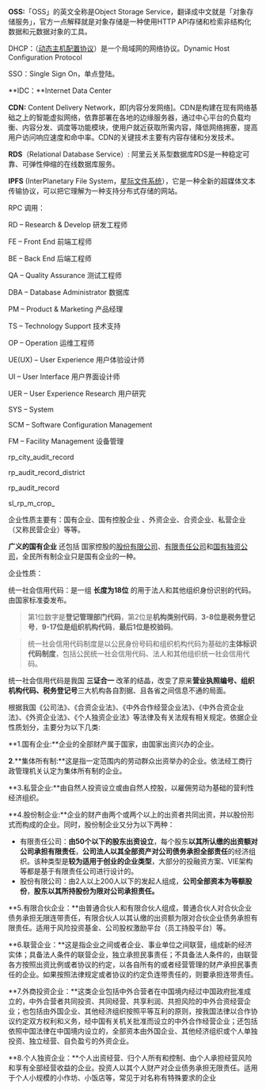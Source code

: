 **OSS:**「OSS」的英文全称是Object Storage Service，翻译成中文就是「对象存储服务」，官方一点解释就是对象存储是一种使用HTTP API存储和检索非结构化数据和元数据对象的工具。

DHCP：（[动态主机配置协议](https://baike.baidu.com/item/动态主机配置协议/10778663?fromModule=lemma_inlink)）是一个局域网的网络协议。Dynamic Host Configuration Protocol

SSO：Single Sign On，单点登陆。

**IDC：**Internet Data Center

**CDN:** Content Delivery Network，即[内容分发网络]。CDN是构建在现有网络基础之上的智能虚拟网络，依靠部署在各地的边缘服务器，通过中心平台的负载均衡、内容分发、调度等功能模块，使用户就近获取所需内容，降低网络拥塞，提高用户访问响应速度和命中率。CDN的关键技术主要有内容存储和分发技术。

**RDS**（Relational Database Service）: 阿里云关系型数据库RDS是一种稳定可靠、可弹性伸缩的在线数据库服务。



**IPFS**  (InterPlanetary File System，[星际文件系统](https://www.zhihu.com/search?q=星际文件系统&search_source=Entity&hybrid_search_source=Entity&hybrid_search_extra={"sourceType"%3A"answer"%2C"sourceId"%3A1782830492})），它是一种全新的超媒体文本传输协议，可以把它理解为一种支持分布式存储的网站。

RPC 调用：

RD – Research & Develop 研发工程师

FE – Front End 前端工程师

BE – Back End 后端工程师

QA – Quality Assurance 测试工程师

DBA – Database Administrator 数据库

PM – Product & Marketing 产品经理

TS – Technology Support 技术支持

OP – Operation 运维工程师

UE(UX) – User Experience 用户体验设计师

UI – User Interface 用户界面设计师

UER – User Experience Research 用户研究

SYS – System 

SCM – Software Configuration Management

FM – Facility Management  设备管理





rp_city_audit_record

rp_audit_record_district

rp_audit_record

sl_rp_m_crop_



企业性质主要有：国有企业、国有控股企业 、外资企业、合资企业、私营企业（又称民营企业）等等。

**广义的国有企业**  还包括  国家控股的[股份有限公司](https://baike.baidu.com/item/股份有限公司/575558)、[有限责任公司](https://baike.baidu.com/item/有限责任公司/575825)和[国有独资公司](https://baike.baidu.com/item/国有独资公司/2339103)，全民所有制企业只是国有企业的一种。



企业性质：



统一社会信用代码：是一组 **长度为18位** 的用于法人和其他组织身份识别的代码。由国家标准委发布。

> 第1位数字是**登记管理部门代码**，第2位是**机构类别代码**，**3-8位是税务登记号**，**9-17位是组织机构代码**，**最后1位是校验码**。



> 统一社会信用代码制度是以公民身份号码和组织机构代码为基础的**主体标识代码制度**，包括公民统一社会信用代码、法人和其他组织统一社会信用代码。



统一社会信用代码是我国 **三证合一** 改革的结晶，改变了原来**营业执照编号、组织机构代码、税务登记号**三大机构各自割据、且各省之间信息不通的局面。





根据我国《公司法》、《合资企业法》、《中外合作经营企业法》、《中外合资企业法》、《外资企业法》、《个人独资企业法》等法律及有关法规有相关规定。依据企业性质划分，主要分为以下几类:

**1.国有企业:**企业的全部财产属于国家，由国家出资兴办的企业。

**2**.**集体所有制:**这是指一定范围内的劳动群众出资举办的企业。依法经工商行政管理机关认定为集体所有制的企业。

**3.私营企业:**由自然人投资设立或由自然人控股，以雇佣劳动为基础的营利性经济组织。

**4.股份制企业:**企业的财产由两个或两个以上的出资者共同出资，并以股份形式而构成的企业。同时，股份制企业又分为以下两种：

- 有限责任公司：**由50个以下的股东出资设立**，每个股东**以其所认缴的出资额对公司承担有限责任**，**公司法人以其全部资产对公司债务承担全部责任**的经济组织。该种类型是**较为适用于创业的企业类型**，大部分的投融资方案、VIE架构等都是基于有限责任公司进行设计的。
- 股份有限公司：由2人以上200人以下的发起人组成，**公司全部资本为等额股份**，**股东以其所持股份为限对公司承担责任。**

**5.有限合伙企业：**由普通合伙人和有限合伙人组成，普通合伙人对合伙企业债务承担无限连带责任，有限合伙人以其认缴的出资额为限对合伙企业债务承担有限责任。适用于风险投资基金、公司股权激励平台（员工持股平台）等。

**6.联营企业：**这是指企业之间或者企业、事业单位之间联营，组成新的经济实体；具备法人条件的联营企业，独立承担民事责任；不具备法人条件的，由联营各方按照出资比例或者协议的约定，以各自所有的或者经营管理的财产承担民事责任的企业。如果按照法律规定或者协议的约定负连带责任的，则要承担连带责任。

**7.外商投资企业：**这类企业包括中外合营者在中国境内经过中国政府批准成立的，中外合营者共同投资、共同经营、共享利润、共担风险的中外合资经营企业；也包括由外国企业、其他经济组织按照平等互利的原则，按我国法律以合作协议约定双方权利和义务，经中国有关机关批准而设立的中外合作经营企业；还包括依照中国法律在中国境内设立的，全部资本由外国企业、其他经济组织或个人单独投资、独立经营、自负盈亏的外资企业。

**8.个人独资企业：**个人出资经营、归个人所有和控制、由个人承担经营风险和享有全部经营收益的企业。投资人以其个人财产对企业债务承担无限责任。适用于个人小规模的小作坊、小饭店等，常见于对名称有特殊要求的企业

